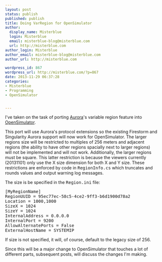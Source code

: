 ```yaml
---
layout: post
status: publish
published: publish
title: Doing VarRegion for OpenSimulator
author:
  display_name: Misterblue
  login: Misterblue
  email: misterblue-blog@misterblue.com
  url: http://misterblue.com
author_login: Misterblue
author_email: misterblue-blog@misterblue.com
author_url: http://misterblue.com

wordpress_id: 867
wordpress_url: http://misterblue.com/?p=867
date: 2013-11-29 06:37:28
categories:
- Misterblue
- Programming
- OpenSimulator


---
```

I've taken on the task of porting <a title="Aurora" href="http://aurora-sim.org" target="_blank">Aurora</a>'s variable region feature into <a href="http://opensimulator.org/">OpenSimulator</a>.

This port will use Aurora's protocol extensions so the existing Firestorm and Singularity Aurora support will now work for OpenSimulator. The larger regions size will be restricted to multiples of 256 meters and adjacent regions (the ability to have other regions spacially next to larger regions) will not be implemented and will not work. Additionally, the larger regions must be square. This latter restriction is because the viewers currently (20131101) only use the X size dimension for both X and Y size. These restrictions are enforced by code in <tt>RegionInfo.cs</tt> which truncates and rounds values and output warning log messages.

The size is be specified in the <tt>Region.ini</tt> file:
<pre>[MyRegionName]
RegionUUID = 95ec77ec-58c5-4ce2-9ff3-b6d1900d78a2
Location = 1000,1000
SizeX = 1024
SizeY = 1024
InternalAddress = 0.0.0.0
InternalPort = 9200
AllowAlternatePorts = False
ExternalHostName = SYSTEMIP</pre>
If size is not specified, it will, of course, default to the legacy size of 256.

Since this will be a major change to OpenSimulator that touches a lot of different parts, subsequent posts, will discuss the changes I'm making.
